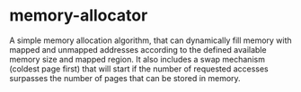 # memory-allocator
A simple memory allocation algorithm, that can dynamically fill memory with mapped and unmapped addresses according to the defined available memory size and mapped region. It also includes a swap mechanism (coldest page first) that will start if the number of requested accesses surpasses the number of pages that can be stored in memory.
